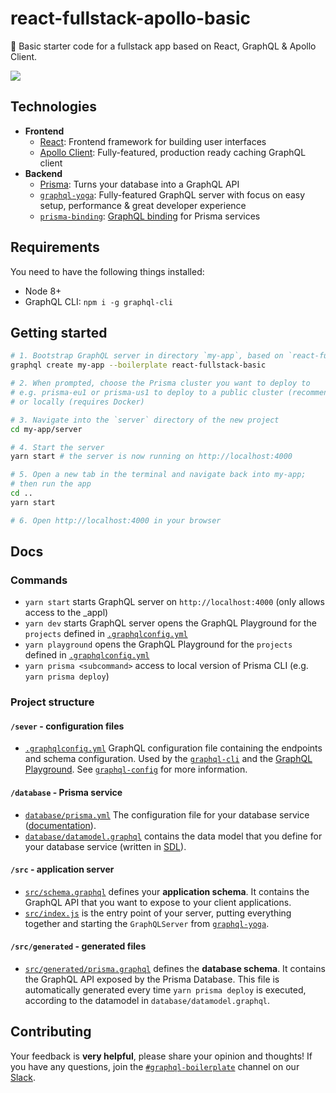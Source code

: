 # react-fullstack-apollo-basic

🚀 Basic starter code for a fullstack app based on React, GraphQL & Apollo Client.

![](https://imgur.com/LG6r1q1.png)

## Technologies

* **Frontend**
  * [React](https://facebook.github.io/react/): Frontend framework for building user interfaces
  * [Apollo Client](https://github.com/apollographql/apollo-client): Fully-featured, production ready caching GraphQL client
* **Backend**
  * [Prisma](https://www.prismagraphql.com): Turns your database into a GraphQL API
  * [`graphql-yoga`](https://github.com/graphcool/graphql-yoga/): Fully-featured GraphQL server with focus on easy setup, performance & great developer experience
  * [`prisma-binding`](https://github.com/graphcool/prisma-binding): [GraphQL binding](https://blog.graph.cool/reusing-composing-graphql-apis-with-graphql-bindings-80a4aa37cff5) for Prisma services

## Requirements

You need to have the following things installed:

* Node 8+
* GraphQL CLI: `npm i -g graphql-cli`

## Getting started

```sh
# 1. Bootstrap GraphQL server in directory `my-app`, based on `react-fullstack-basic` boilerplate
graphql create my-app --boilerplate react-fullstack-basic

# 2. When prompted, choose the Prisma cluster you want to deploy to
# e.g. prisma-eu1 or prisma-us1 to deploy to a public cluster (recommended)
# or locally (requires Docker)

# 3. Navigate into the `server` directory of the new project
cd my-app/server

# 4. Start the server
yarn start # the server is now running on http://localhost:4000

# 5. Open a new tab in the terminal and navigate back into my-app;
# then run the app
cd ..
yarn start

# 6. Open http://localhost:4000 in your browser
```

## Docs

### Commands

* `yarn start` starts GraphQL server on `http://localhost:4000` (only allows access to the _appl)
* `yarn dev` starts GraphQL server opens the GraphQL Playground for the `projects` defined in [`.graphqlconfig.yml`](./.graphqlconfig.yml)
* `yarn playground` opens the GraphQL Playground for the `projects` defined in [`.graphqlconfig.yml`](./.graphqlconfig.yml)
* `yarn prisma <subcommand>` access to local version of Prisma CLI (e.g. `yarn prisma deploy`)

### Project structure

#### `/sever` - configuration files

- [`.graphqlconfig.yml`](.graphqlconfig.yml) GraphQL configuration file containing the endpoints and schema configuration. Used by the [`graphql-cli`](https://github.com/prisma/graphql-cli) and the [GraphQL Playground](https://github.com/prisma/graphql-playground). See [`graphql-config`](https://github.com/prisma/graphql-config) for more information.

#### `/database` - Prisma service

- [`database/prisma.yml`](database/prisma.yml) The configuration file for your database service ([documentation](https://www.prismagraphql.com/docs/reference/prisma.yml/overview-and-example-foatho8aip)).
- [`database/datamodel.graphql`](database/datamodel.graphql) contains the data model that you define for your database service (written in [SDL](https://blog.graph.cool/graphql-sdl-schema-definition-language-6755bcb9ce51)).

#### `/src` - application server

- [`src/schema.graphql`](src/schema.graphql) defines your **application schema**. It contains the GraphQL API that you want to expose to your client applications.
- [`src/index.js`](src/index.js) is the entry point of your server, putting everything together and starting the `GraphQLServer` from [`graphql-yoga`](https://github.com/prisma/graphql-yoga).

#### `/src/generated` - generated files

- [`src/generated/prisma.graphql`](src/generated/prisma.graphql) defines the **database schema**. It contains the GraphQL API exposed by the Prisma Database. This file is automatically generated every time `yarn prisma deploy` is executed, according to the datamodel in `database/datamodel.graphql`.

## Contributing

Your feedback is **very helpful**, please share your opinion and thoughts! If you have any questions, join the [`#graphql-boilerplate`](https://prisma.slack.com/messages/graphql-boilerplate) channel on our [Slack](https://prisma.slack.com/).

